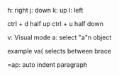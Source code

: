 h: right
j:  down
k: up
l: left

ctrl + d half up
ctrl + u half down

v: Visual mode
a: select "a"n object 

example va(  selects between brace


=ap: auto indent paragraph